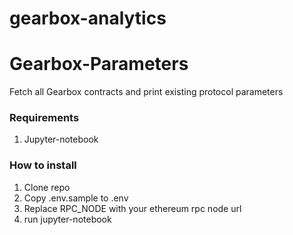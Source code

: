 # gearbox-analytics

# Gearbox-Parameters
Fetch all Gearbox contracts and print existing protocol parameters

### Requirements
1. Jupyter-notebook

### How to install
1. Clone repo
2. Copy .env.sample to .env
3. Replace RPC_NODE with your ethereum rpc node url
4. run jupyter-notebook

